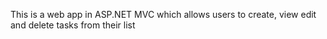 This is a web app in ASP.NET MVC which allows users to create, view edit and delete tasks from their list
